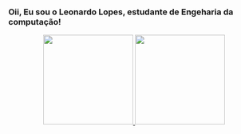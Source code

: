 ### Oii,  Eu sou o Leonardo Lopes, estudante de Engeharia da computação!
<div align="center">
  <a href="https://github.com/BiggiePericles">
  <img height="180em" src="https://github-readme-stats.vercel.app/api?username=BiggiePericles&show_icons=true&theme=dark&include_all_commits=true&count_private=true"/>
  <img height="180em" src="https://github-readme-stats.vercel.app/api/top-langs/?username=BiggiePericles&layout=compact&langs_count=7&theme=dark"/>
</div>

